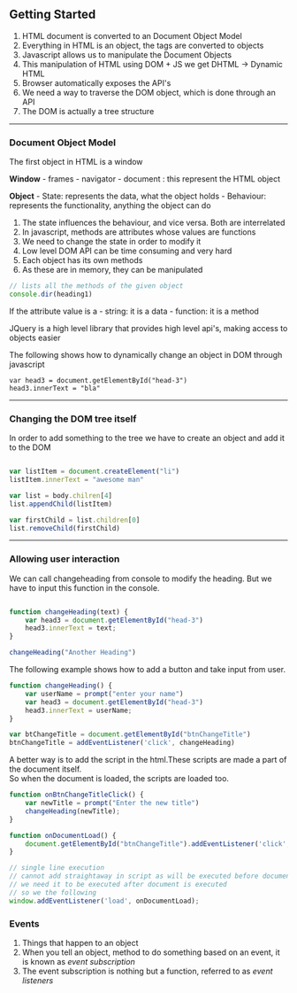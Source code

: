 ## Getting Started 

1. HTML document is converted to an Document Object Model
2. Everything in HTML is an object, the tags are converted to objects
3. Javascript allows us to manipulate the Document Objects
4. This manipulation of HTML using DOM + JS we get DHTML -> Dynamic HTML
5. Browser automatically exposes the API's
6. We need a way to traverse the DOM object, which is done through an API
7. The DOM is actually a tree structure

---

### Document Object Model

The first object in HTML is a window

**Window**
    - frames
    - navigator
    - document : this represent the HTML object

**Object**
    - State: represents the data, what the object holds
    - Behaviour: represents the functionality, anything the object can do
    
1. The state influences the behaviour, and vice versa. Both are interrelated
2. In javascript, methods are attributes whose values are functions
3. We need to change the state in order to modify it
4. Low level DOM API can be time consuming and very hard
5. Each object has its own methods
6. As these are in memory, they can be manipulated

```javascript
// lists all the methods of the given object
console.dir(heading1)
```
If the attribute value is a 
    - string: it is a data
    - function: it is a method

JQuery is a high level library that provides high level api's, making access to objects easier

The following shows how to dynamically change an object in DOM through javascript
```javscript
var head3 = document.getElementById("head-3")
head3.innerText = "bla"
```

---

### Changing the DOM tree itself

In order to add something to the tree we have to create an object and add it to the DOM 

```javascript

var listItem = document.createElement("li")
listItem.innerText = "awesome man"

var list = body.chilren[4]
list.appendChild(listItem)

var firstChild = list.children[0]
list.removeChild(firstChild)
```
---

### Allowing user interaction

We can call changeheading from console to modify the heading. But we have to input this function in the console.
```javascript

function changeHeading(text) {
    var head3 = document.getElementById("head-3")
    head3.innerText = text;
}

changeHeading("Another Heading")

```

The following example shows how to add a button and take input from user.   
```javascript
function changeHeading() {
    var userName = prompt("enter your name")
    var head3 = document.getElementById("head-3")
    head3.innerText = userName;
}

var btChangeTitle = document.getElementById("btnChangeTitle")
btnChangeTitle = addEventListener('click', changeHeading)
```

A better way is to add the script in the html.These scripts are made a part of the document itself.  
So when the document is loaded, the scripts are loaded too.
```javascript
function onBtnChangeTitleClick() {
    var newTitle = prompt("Enter the new title")
    changeHeading(newTitle);
}

function onDocumentLoad() {
    document.getElementById("btnChangeTitle").addEventListener('click', onBtnChangeTitleClick);
}

// single line execution
// cannot add straightaway in script as will be executed before document is loaded
// we need it to be executed after document is executed
// so we the following
window.addEventListener('load', onDocumentLoad);
```

### Events

1. Things that happen to an object
2. When you tell an object, method to do something based on an event, it is known as *event subscription*
3. The event subscription is nothing but a function, referred to as *event listeners*

